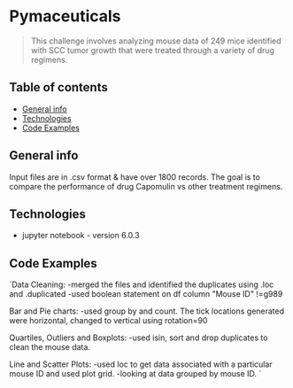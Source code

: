 # Pymaceuticals
> This challenge involves analyzing mouse data of 249 mice identified with SCC tumor growth that were treated through a variety of drug regimens.

## Table of contents
* [General info](#general-info)
* [Technologies](#technologies)
* [Code Examples](#codeexamples)

## General info
Input files are in .csv format & have over 1800 records. The goal is to compare the performance of drug Capomulin vs other treatment regimens.

## Technologies
* jupyter notebook - version 6.0.3

## Code Examples

`Data Cleaning:
-merged the files and identified the duplicates using .loc and .duplicated
-used boolean statement on df column "Mouse ID" !=g989
 
 Bar and Pie charts:
 -used group by and count. The tick locations generated were horizontal, changed to vertical using rotation=90
 
 Quartiles, Outliers and Boxplots:
 -used isin, sort and drop duplicates to clean the mouse data.
 
 Line and Scatter Plots:
 -used loc to get data associated with a particular mouse ID and used plot grid.
 -looking at data grouped by mouse ID.
 `
